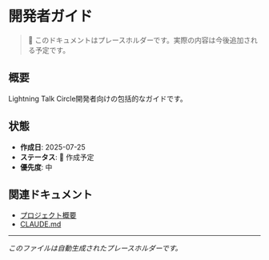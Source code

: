 # 開発者ガイド

> 📝 このドキュメントはプレースホルダーです。実際の内容は今後追加される予定です。

## 概要

Lightning Talk Circle開発者向けの包括的なガイドです。

## 状態

- **作成日**: 2025-07-25
- **ステータス**: 🚧 作成予定
- **優先度**: 中

## 関連ドキュメント

- [プロジェクト概要](../../README.md)
- [CLAUDE.md](../../CLAUDE.md)

---

_このファイルは自動生成されたプレースホルダーです。_
